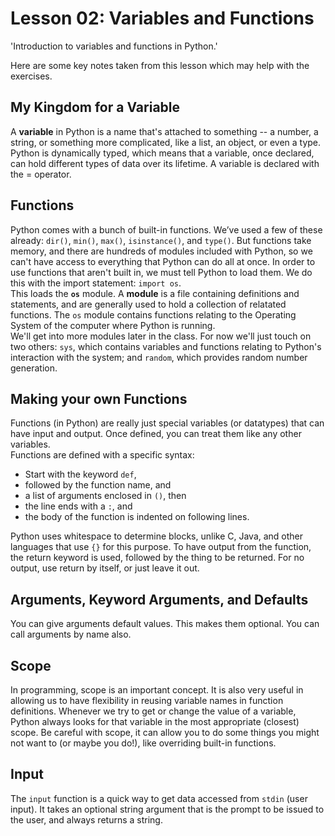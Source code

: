 # Lesson 02: Variables and Functions
  
'Introduction to variables and functions in Python.'
  
Here are some key notes taken from this lesson which may help with the exercises.

## My Kingdom for a Variable
A **variable** in Python is a name that's attached to something -- a number, a string, or something more complicated, like a list, an object, or even a type. Python is dynamically typed, which means that a variable, once declared, can hold different types of data over its lifetime. A variable is declared with the = operator.  

## Functions
Python comes with a bunch of built-in functions. We’ve used a few of these already: `dir()`, `min()`, `max()`, `isinstance()`, and `type()`. But functions take memory, and there are hundreds of modules included with Python, so we can't have access to everything that Python can do all at once. In order to use functions that aren't built in, we must tell Python to load them. We do this with the import statement: `import os`.  
This loads the **`os`** module. A **module** is a file containing definitions and statements, and are generally used to hold a collection of relatated functions. The `os` module contains functions relating to the Operating System of the computer where Python is running.  
We'll get into more modules later in the class. For now we'll just touch on two others: `sys`, which contains variables and functions relating to Python's interaction with the system; and `random`, which provides random number generation.  

## Making your own Functions
Functions (in Python) are really just special variables (or datatypes) that can have input and output. Once defined, you can treat them like any other variables.  
Functions are defined with a specific syntax:  
- Start with the keyword `def`,
- followed by the function name, and
- a list of arguments enclosed in `()`, then
- the line ends with a `:`, and
- the body of the function is indented on following lines.
  
Python uses whitespace to determine blocks, unlike C, Java, and other languages that use `{}` for this purpose. To have output from the function, the return keyword is used, followed by the thing to be returned. For no output, use return by itself, or just leave it out.  

## Arguments, Keyword Arguments, and Defaults
You can give arguments default values. This makes them optional. You can call arguments by name also.

## Scope
In programming, scope is an important concept. It is also very useful in allowing us to have flexibility in reusing variable names in function definitions. Whenever we try to get or change the value of a variable, Python always looks for that variable in the most appropriate (closest) scope. Be careful with scope, it can allow you to do some things you might not want to (or maybe you do!), like overriding built-in functions.  

## Input
The `input` function is a quick way to get data accessed from `stdin` (user input). It takes an optional string argument that is the prompt to be issued to the user, and always returns a string.

